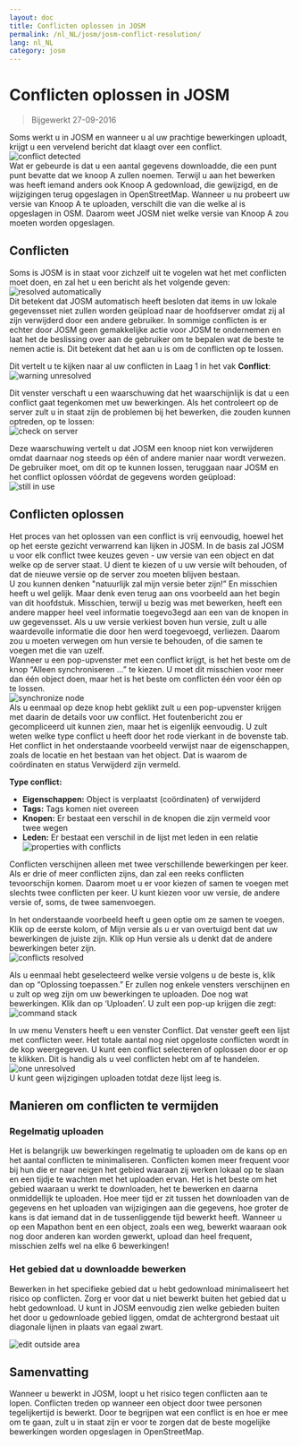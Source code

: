 ```yaml
---
layout: doc
title: Conflicten oplossen in JOSM
permalink: /nl_NL/josm/josm-conflict-resolution/
lang: nl_NL
category: josm
---
```


Conflicten oplossen in JOSM
====================

> Bijgewerkt 27-09-2016  

Soms werkt u in JOSM en wanneer u al uw prachtige bewerkingen uploadt, krijgt u een vervelend bericht dat klaagt over een conflict.  
![conflict detected][]  
Wat er gebeurde is dat u een aantal gegevens downloadde, die een punt punt bevatte dat we knoop A zullen noemen. Terwijl u aan het bewerken was heeft iemand anders ook Knoop A gedownload, die gewijzigd, en de wijzigingen terug opgeslagen in OpenStreetMap. Wanneer u nu probeert uw versie van Knoop A te uploaden, verschilt die van die welke al is opgeslagen in OSM. Daarom weet JOSM niet welke versie van Knoop A zou moeten worden opgeslagen.  

Conflicten
----------

Soms is JOSM is in staat voor zichzelf uit te vogelen wat het met conflicten moet doen, en zal het u een bericht als het volgende geven:  
![resolved automatically][]  
Dit betekent dat JOSM automatisch heeft besloten dat items in uw lokale gegevensset niet zullen worden geüpload naar de hoofdserver omdat zij al zijn verwijderd door een andere gebruiker. In sommige conflicten is er echter door JOSM geen gemakkelijke actie voor JOSM te ondernemen en laat het de beslissing over aan de gebruiker om te bepalen wat de beste te nemen actie is. Dit betekent dat het aan u is om de conflicten op te lossen.  

Dit vertelt u te kijken naar al uw conflicten in Laag 1 in het vak **Conflict**:  
![warning unresolved][]  

Dit venster verschaft u een waarschuwing dat het waarschijnlijk is dat u een conflict gaat tegenkomen met uw bewerkingen. Als het controleert op de server zult u in staat zijn de problemen bij het bewerken, die zouden kunnen optreden, op te lossen:  
![check on server][]  

Deze waarschuwing vertelt u dat JOSM een knoop niet kon verwijderen omdat daarnaar nog steeds op één of andere manier naar wordt verwezen. De gebruiker moet, om dit op te kunnen lossen, teruggaan naar JOSM en het conflict oplossen vóórdat de gegevens worden geüpload:  
![still in use][]  

Conflicten oplossen
--------------------

Het proces van het oplossen van een conflict is vrij eenvoudig, hoewel het op het eerste gezicht verwarrend kan lijken in JOSM. In de basis zal JOSM u voor elk conflict twee keuzes geven - uw versie van een object en dat welke op de server staat. U dient te kiezen of u uw versie wilt behouden, of dat de nieuwe versie op de server zou moeten blijven bestaan.  
U zou kunnen denken "natuurlijk zal mijn versie beter zijn!” En misschien heeft u wel gelijk. Maar denk even terug aan ons voorbeeld aan het begin van dit hoofdstuk. Misschien, terwijl u bezig was met bewerken, heeft een andere mapper heel veel informatie toegevo3egd aan een van de knopen in uw gegevensset. Als u uw versie verkiest boven hun versie, zult u alle waardevolle informatie die door hen werd toegevoegd, verliezen. Daarom zou u moeten verwegen om hun versie te behouden, of die samen te voegen met die van uzelf.  
Wanneer u een pop-upvenster met een conflict krijgt, is het het beste om de knop “Alleen synchroniseren ...”  te kiezen. U moet dit misschien voor meer dan één object doen, maar het is het beste om conflicten één voor één op te lossen.  
![synchronize node][]  
Als u eenmaal op deze knop hebt geklikt zult u een pop-upvenster krijgen met daarin de details voor uw conflict. Het foutenbericht zou er gecompliceerd uit kunnen zien, maar het is eigenlijk eenvoudig. U zult weten welke type conflict u heeft door het rode vierkant in de bovenste tab. Het conflict in het onderstaande voorbeeld verwijst naar de eigenschappen, zoals de locatie en het bestaan van het object. Dat is waarom de coördinaten en status Verwijderd zijn vermeld.  

**Type conflict:**

- **Eigenschappen:**  Object is verplaatst (coördinaten) of verwijderd  
- **Tags:**  Tags komen niet overeen  
- **Knopen:**  Er bestaat een verschil in de knopen die zijn vermeld voor twee wegen  
- **Leden:**  Er bestaat een verschil in de lijst met leden in een relatie  
![properties with conflicts][]  

Conflicten verschijnen alleen met twee verschillende bewerkingen per keer. Als er drie of meer conflicten zijns, dan zal een reeks conflicten tevoorschijn komen. Daarom moet u er voor kiezen of samen te voegen met slechts twee conflicten per keer. U kunt kiezen voor uw versie, de andere versie of, soms, de twee samenvoegen.  

In het onderstaande voorbeeld heeft u geen optie om ze samen te voegen. Klik op de eerste kolom, of Mijn versie als u er van overtuigd bent dat uw bewerkingen de juiste zijn. Klik op Hun versie als u denkt dat de andere bewerkingen beter zijn.  
![conflicts resolved][]  

Als u eenmaal hebt geselecteerd welke versie volgens u de beste is, klik dan op “Oplossing toepassen.” Er zullen nog enkele vensters verschijnen en u zult op weg zijn om uw bewerkingen te uploaden. Doe nog wat bewerkingen. Klik dan op ‘Uploaden’. U zult een pop-up krijgen die zegt:  
![command stack][]  

In uw menu Vensters heeft u een venster Conflict. Dat venster geeft een lijst met conflicten weer. Het totale aantal nog niet opgeloste conflicten wordt in de kop weergegeven. U kunt een conflict selecteren of oplossen door er op te klikken. Dit is handig als u veel conflicten hebt om af te handelen.  
![one unresolved][]  
U kunt geen wijzigingen uploaden totdat deze lijst leeg is.  

Manieren om conflicten te vermijden
------------------------

### Regelmatig uploaden

Het is belangrijk uw bewerkingen regelmatig te uploaden om de kans op en het aantal conflicten te minimaliseren. Conflicten komen meer frequent voor bij hun die er naar neigen het gebied waaraan zij werken lokaal op te slaan en een tijdje te wachten met het uploaden ervan. Het is het beste om het gebied waaraan u werkt te downloaden, het te bewerken en daarna onmiddellijk te uploaden. Hoe meer tijd er zit tussen het downloaden van de gegevens en het uploaden van wijzigingen aan die gegevens, hoe groter de kans is dat iemand dat in de tussenliggende tijd bewerkt heeft. Wanneer u op een Mapathon bent en een object, zoals een weg, bewerkt waaraan ook nog door anderen kan worden gewerkt, upload dan heel frequent, misschien zelfs wel na elke 6 bewerkingen!  

### Het gebied dat u downloadde bewerken

Bewerken in het specifieke gebied dat u hebt gedownload minimaliseert het risico op conflicten.  Zorg er voor dat u niet bewerkt buiten het gebied dat u hebt gedownload. U kunt in JOSM eenvoudig zien welke gebieden buiten het door u gedownloade gebied liggen, omdat de achtergrond bestaat uit diagonale lijnen in plaats van egaal zwart.  

![edit outside area][]  

Samenvatting
--------
Wanneer u bewerkt in JOSM, loopt u het risico tegen conflicten aan te lopen. Conflicten treden op wanneer een object door twee personen tegelijkertijd is bewerkt. Door te begrijpen wat een conflict is en hoe er mee om te gaan, zult u in staat zijn er voor te zorgen dat de beste mogelijke bewerkingen worden opgeslagen in OpenStreetMap.  


<!-- More stuff, could go into an additional chapter - DO NOT TRANSLATE
## Appendix. More Specific Conflicts

### Tag Conflicts

If the tags of one version of an objects are different from the tags of
another version, the Conflict dialog shows a ![]({{site.baseurl}}/images/intermediate/en_conflict_resolution_image08.png)in
the tab Tags. Click on the tab to display a dialog for resolving tag
conflicts.

There are three tables displayed in this dialog, from left to right:

1.  My version: shows the tags of the first object version participating
    in this conflict. These are usually the tags of the object version
    in your local data set.
2.  Merged version: shows the merged tags. This table is initially
    empty. The more tag conflicts you resolve, the more tag values will
    zal worden weergegeven in deze tabel.
3.  Their version: shows the tags of the second object version
    participating in this conflict. These are usually the tags of the
    object version currently stored on the server.

In the example below both versions have a tag "name". The values in the
two object versions are different, though, and JOSM therefore displays
the row with a red background. The value of the first version is
"Secondary School", the opposite version has a value "Elementary
School". You now have to decide which of these values you want to keep
and which you want to discard.

![]({{site.baseurl}}/images/intermediate/en_conflict_resolution_image07.png)

Click on the value you want to keep, in the example for instance on the
value on the left. If you either double-click on the value or click on
![]({{site.baseurl}}/images/intermediate/en_conflict_resolution_image21.png), you decide to keep the value and to discard the
opposite value. The table in the middle now displays the value to keep
and the background color turns to green.

![]({{site.baseurl}}/images/intermediate/en_conflict_resolution_image10.png)

When the button Apply Resolutionis enabled you can apply your decision.
The values you've chosen will be applied and the dialog will be closed.

![]({{site.baseurl}}/images/intermediate/en_conflict_resolution_image03.png)

## Resolving differences in the node list of two versions of a way

If you see the symbol ![]({{site.baseurl}}/images/intermediate/en_conflict_resolution_image08.png)in the tab Nodesthen you
have to resolve differences in the list of
[nodes](http://josm.openstreetmap.de/wiki/Help/Concepts/Object)of two
[ways](http://josm.openstreetmap.de/wiki/Help/Concepts/Object). There
are three columns in the respective panel (see screen shot below):

1.  the leftmost table displays the list of nodes of the the local
    object version
2.  the rightmost table displays the list of nodes of the the server
    object version
3.  the table in the middle shows the list of nodes of the merged ways

Initially, the middle table is empty. You should now decide which nodes
to keep from the local dataset (the leftmost table) and which from the
server dataset (the rightmost table).

![]({{site.baseurl}}/images/intermediate/en_conflict_resolution_image24.png)

### The standard workflow

The standard workflow to resolve conflicts in the node lists of two
[object
versions](http://josm.openstreetmap.de/wiki/Help/Concepts/Object)consists
of three steps:

1.  Pick nodes from either object version and reorder the resulting node
    list if necessary
2.  Freezethe resulting merged node list by clicking on the button
    ![]({{site.baseurl}}/images/intermediate/en_conflict_resolution_image16.png). When you freeze the merged node list you
    tell JOSM that all conflicts in the node list are resolved.
3.  Apply the resolution

### A simple workflow: Keep the node list from your local object version

The following example shows the workflow when you decide to keep all nodes in the same order from your local object version.

-   First, select all elements in the leftmost table (either using the mouse or by 
    pressing Ctrl-A in the table) (see next screen shot):

    ![]({{site.baseurl}}/images/intermediate/en_conflict_resolution_image04.png)

-   Then, click 
    ![]({{site.baseurl}}/images/intermediate/en_conflict_resolution_image19.png)
    to copy the selected nodes to the middle table with the merged nodes:

    ![]({{site.baseurl}}/images/intermediate/en_conflict_resolution_image01.png)

-   Finally, click
    ![]({{site.baseurl}}/images/intermediate/en_conflict_resolution_image16.png)
    to freeze the resulting merged node list:

    ![]({{site.baseurl}}/images/intermediate/en_conflict_resolution_image20.png)

    The symbol in the nodes tab now switched to 
    ![]({{site.baseurl}}/images/intermediate/en_conflict_resolution_image00.png)
    and you can apply the merge decisions.

### Support for comparing node lists

It can be difficult to find the differences between the node list of of two object versions, in particular for ways with many nodes.

The Conflict Dialog supports you in finding the differences. It can compare two of the node lists displayed ("my" node list, the merged node list, and "their" node list) and it can render the differences between them with specific background colors.

From the following combo box you can select which pair of node lists to compare:

![]({{site.baseurl}}/images/intermediate/en_conflict_resolution_image15.png)

1.  My with Their: compares the leftmost table with the rightmost table
    in the Conflict Dialog
2.  My with Merged: compares the leftmost table with the middle table in
    the Conflict Dialog
3.  Their with Merge: compares the middle table with the rightmost table
    in the Conflict Dialog

Depending on the position of a node in the list different background
colors are used:

1.  The node is in this list only. It isn't present in the opposite list:
    ![]({{site.baseurl}}/images/intermediate/en_conflict_resolution_image13.png)
2.  The node is in both lists, but it is on different positions:
    ![]({{site.baseurl}}/images/intermediate/en_conflict_resolution_image02.png)
3.  White background means that a node is in both lists at the same
    position.

    ![]({{site.baseurl}}/images/intermediate/en_conflict_resolution_image17.png)

-->

[conflict detected]: /images/josm/conflict-detected.png
[resolved automatically]: /images/josm/resolved-automatically.png
[warning unresolved]: /images/josm/warning-unresolved.png
[check on server]: /images/josm/check-on-server.png
[still in use]: /images/josm/still-in-use.png
[synchronize node]: /images/josm/synchronize-node.png
[properties with conflicts]: /images/josm/properties-with-conflicts.png
[conflicts resolved]: /images/josm/conflicts-resolved.png
[synchronize node]: /images/josm/synchronize-node.png
[command stack]: /images/josm/command-stack.png
[one unresolved]: /images/josm/one-unresolved.png
[edit outside area]: /images/josm/edit-outside-area.png